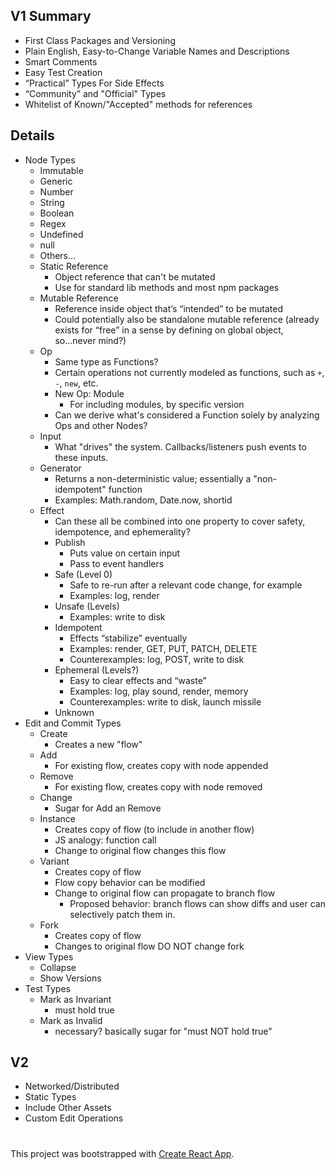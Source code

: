 ## V1 Summary

- First Class Packages and Versioning
- Plain English, Easy-to-Change Variable Names and Descriptions
- Smart Comments
- Easy Test Creation
- “Practical” Types For Side Effects
- “Community” and "Official" Types
- Whitelist of Known/"Accepted" methods for references

## Details

- Node Types
  - Immutable
  - Generic
  - Number
  - String
  - Boolean
  - Regex
  - Undefined
  - null
  - Others...
  - Static Reference
    - Object reference that can't be mutated
    - Use for standard lib methods and most npm packages
  - Mutable Reference
    - Reference inside object that’s “intended” to be mutated
    - Could potentially also be standalone mutable reference (already exists for “free” in a sense by defining on global object, so...never mind?)
  - Op
    - Same type as Functions?
    - Certain operations not currently modeled as functions, such as `+`, `-`, `new`, etc.
    - New Op: Module
      - For including modules, by specific version
    - Can we derive what's considered a Function solely by analyzing Ops and other Nodes?
  - Input
    - What "drives" the system. Callbacks/listeners push events to these inputs.
  - Generator
    - Returns a non-deterministic value; essentially a "non-idempotent" function
    - Examples: Math.random, Date.now, shortid
  - Effect
    - Can these all be combined into one property to cover safety, idempotence, and ephemerality?
    - Publish
      - Puts value on certain input
      - Pass to event handlers
    - Safe (Level 0)
      - Safe to re-run after a relevant code change, for example
      - Examples: log, render
    - Unsafe (Levels)
      - Examples: write to disk
    - Idempotent
      - Effects “stabilize” eventually
      - Examples: render, GET, PUT, PATCH, DELETE
      - Counterexamples: log, POST, write to disk
    - Ephemeral (Levels?)
      - Easy to clear effects and “waste”
      - Examples: log, play sound, render, memory
      - Counterexamples: write to disk, launch missile
    - Unknown
- Edit and Commit Types
  - Create
    - Creates a new "flow"
  - Add
    - For existing flow, creates copy with node appended
  - Remove
    - For existing flow, creates copy with node removed
  - Change
    - Sugar for Add an Remove
  - Instance
    - Creates copy of flow (to include in another flow)
    - JS analogy: function call
    - Change to original flow changes this flow
  - Variant
    - Creates copy of flow
    - Flow copy behavior can be modified
    - Change to original flow can propagate to branch flow
      - Proposed behavior: branch flows can show diffs and user can selectively patch them in.
  - Fork
    - Creates copy of flow
    - Changes to original flow DO NOT change fork
- View Types
  - Collapse
  - Show Versions
- Test Types
  - Mark as Invariant
    - must hold true
  - Mark as Invalid
    - necessary? basically sugar for "must NOT hold true"

## V2
- Networked/Distributed
- Static Types
- Include Other Assets
- Custom Edit Operations

#

This project was bootstrapped with [Create React App](https://github.com/facebookincubator/create-react-app).